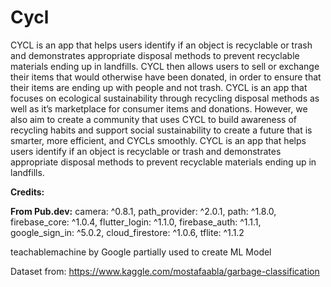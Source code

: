 # Cycl


CYCL is an app that helps users identify if an object is recyclable or trash and demonstrates appropriate disposal methods to prevent recyclable materials ending up in landfills. CYCL then allows users to sell or exchange their items that would otherwise have been donated, in order to ensure that their items are ending up with people and not trash. CYCL is an app that focuses on ecological sustainability through recycling disposal methods as well as it’s marketplace for consumer items and donations. However, we also aim to create a community that uses CYCL to build awareness of recycling habits and support social sustainability to create a future that is smarter, more efficient, and CYCLs smoothly.
CYCL is an app that helps users identify if an object is recyclable or trash and demonstrates appropriate disposal methods to prevent recyclable materials ending up in landfills.

**Credits:**

**From Pub.dev:** camera: ^0.8.1, path_provider: ^2.0.1, path: ^1.8.0, firebase_core: ^1.0.4, flutter_login: ^1.1.0, firebase_auth: ^1.1.1, google_sign_in: ^5.0.2, cloud_firestore: ^1.0.6, tflite: ^1.1.2

teachablemachine by Google partially used to create ML Model

Dataset from: https://www.kaggle.com/mostafaabla/garbage-classification

